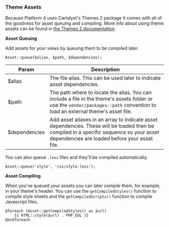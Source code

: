 ### Theme Assets

Because Platform 4 uses Cartalyst's Themes 2 package it comes with all of the goodness for asset queuing and compiling. More info about using theme assets can be found in [the Themes 2 documentation](http://cartalyst.com/manual/themes).

**Asset Queuing**

Add assets for your views by queuing them to be compiled later.

    Asset::queue($alias, $path, $dependencies);

Param | Description
----- | ------------
$alias | The file alias. This can be used later to indicate asset dependencies.
$path | The path where to locate the alias. You can include a file in the theme's assets folder or use the `vendor/packages::path` convention to load an external theme's asset file.
$dependencies | Add asset aliases in an array to indicate asset dependencies. These will be loaded then be compiled in a specific sequence so your asset dependencies are loaded before your asset file.

You can also queue `.less` files and they'll be compiled automatically.

    Asset::queue('style', 'css/style.less');

**Asset Compiling**

When you've queued your assets you can later compile them, for example, in your theme's header. You can use the `getCompiledStyles()` function to compile style sheets and the `getCompiledScripts()` function to compile Javascript files.

    @foreach (Asset::getCompiledStyles() as $url)
        {{ HTML::style($url) . PHP_EOL }}
    @endforeach
